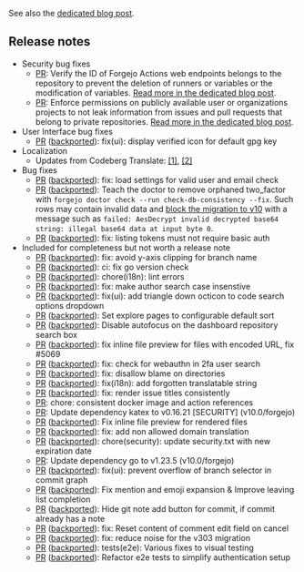 See also the [dedicated blog post](https://forgejo.org/2025-02-release-v10-0-1/).

<!--start release-notes-assistant-->

## Release notes
<!--URL:https://codeberg.org/forgejo/forgejo-->
- Security bug fixes
  - [PR](https://codeberg.org/forgejo/forgejo/pulls/6839): <!--number 6839 --><!--line 0 --><!--description Zml4KHNlYyk6IEZvcmdlam8gQWN0aW9ucyB3ZWIgcm91dGVz-->Verify the ID of Forgejo Actions web endpoints belongs to the repository to prevent the deletion of runners or variables or the modification of variables. [Read more in the dedicated blog post](https://forgejo.org/2025-02-release-v1001/).<!--description-->
  - [PR](https://codeberg.org/forgejo/forgejo/pulls/6838): <!--number 6838 --><!--line 0 --><!--description Zml4KHNlYyk6IHBlcm1pc3Npb24gY2hlY2sgZm9yIHByb2plY3QgaXNzdWU=-->Enforce permissions on publicly available user or organizations projects to not leak information from issues and pull requests that belong to private repositories. [Read more in the dedicated blog post](https://forgejo.org/2025-02-release-v1001/).<!--description-->
- User Interface bug fixes
  - [PR](https://codeberg.org/forgejo/forgejo/pulls/6803) ([backported](https://codeberg.org/forgejo/forgejo/pulls/6833)): <!--number 6833 --><!--line 0 --><!--description Zml4KHVpKTogZGlzcGxheSB2ZXJpZmllZCBpY29uIGZvciBkZWZhdWx0IGdwZyBrZXk=-->fix(ui): display verified icon for default gpg key<!--description-->
- Localization
  - Updates from Codeberg Translate: [[1]](https://codeberg.org/forgejo/forgejo/pulls/6764), [[2]](https://codeberg.org/forgejo/forgejo/pulls/6834)
- Bug fixes
  - [PR](https://codeberg.org/forgejo/forgejo/pulls/6674) ([backported](https://codeberg.org/forgejo/forgejo/pulls/6678)): <!--number 6678 --><!--line 0 --><!--description Zml4OiBsb2FkIHNldHRpbmdzIGZvciB2YWxpZCB1c2VyIGFuZCBlbWFpbCBjaGVjaw==-->fix: load settings for valid user and email check<!--description-->
  - [PR](https://codeberg.org/forgejo/forgejo/pulls/6639) ([backported](https://codeberg.org/forgejo/forgejo/pulls/6651)): <!--number 6651 --><!--line 0 --><!--description VGVhY2ggdGhlIGRvY3RvciB0byByZW1vdmUgb3JwaGFuZWQgdHdvX2ZhY3RvciB3aXRoIGBmb3JnZWpvIGRvY3RvciBjaGVjayAtLXJ1biBjaGVjay1kYi1jb25zaXN0ZW5jeSAtLWZpeGAuIFN1Y2ggcm93cyBtYXkgY29udGFpbiBpbnZhbGlkIGRhdGEgYW5kIFtibG9jayB0aGUgbWlncmF0aW9uIHRvIHYxMF0oaHR0cHM6Ly9jb2RlYmVyZy5vcmcvZm9yZ2Vqby9mb3JnZWpvL2lzc3Vlcy82NjM3KSB3aXRoIGEgbWVzc2FnZSBzdWNoIGFzIGBmYWlsZWQ6IEFlc0RlY3J5cHQgaW52YWxpZCBkZWNyeXB0ZWQgYmFzZTY0IHN0cmluZzogaWxsZWdhbCBiYXNlNjQgZGF0YSBhdCBpbnB1dCBieXRlIDBgLg==-->Teach the doctor to remove orphaned two_factor with `forgejo doctor check --run check-db-consistency --fix`. Such rows may contain invalid data and [block the migration to v10](https://codeberg.org/forgejo/forgejo/issues/6637) with a message such as `failed: AesDecrypt invalid decrypted base64 string: illegal base64 data at input byte 0`.<!--description-->
  - [PR](https://codeberg.org/forgejo/forgejo/pulls/6633) ([backported](https://codeberg.org/forgejo/forgejo/pulls/6643)): <!--number 6643 --><!--line 0 --><!--description Zml4OiBsaXN0aW5nIHRva2VucyBtdXN0IG5vdCByZXF1aXJlIGJhc2ljIGF1dGg=-->fix: listing tokens must not require basic auth<!--description-->
- Included for completeness but not worth a release note
  - [PR](https://codeberg.org/forgejo/forgejo/pulls/6817) ([backported](https://codeberg.org/forgejo/forgejo/pulls/6832)): <!--number 6832 --><!--line 0 --><!--description Zml4OiBhdm9pZCB5LWF4aXMgY2xpcHBpbmcgZm9yIGJyYW5jaCBuYW1l-->fix: avoid y-axis clipping for branch name<!--description-->
  - [PR](https://codeberg.org/forgejo/forgejo/pulls/6646) ([backported](https://codeberg.org/forgejo/forgejo/pulls/6810)): <!--number 6810 --><!--line 0 --><!--description Y2k6IGZpeCBnbyB2ZXJzaW9uIGNoZWNr-->ci: fix go version check<!--description-->
  - [PR](https://codeberg.org/forgejo/forgejo/pulls/6808) ([backported](https://codeberg.org/forgejo/forgejo/pulls/6809)): <!--number 6809 --><!--line 0 --><!--description Y2hvcmUoaTE4bik6IGxpbnQgZXJyb3Jz-->chore(i18n): lint errors<!--description-->
  - [PR](https://codeberg.org/forgejo/forgejo/pulls/6782) ([backported](https://codeberg.org/forgejo/forgejo/pulls/6783)): <!--number 6783 --><!--line 0 --><!--description Zml4OiBtYWtlIGF1dGhvciBzZWFyY2ggY2FzZSBpbnNlbnN0aXZl-->fix: make author search case insenstive<!--description-->
  - [PR](https://codeberg.org/forgejo/forgejo/pulls/6620) ([backported](https://codeberg.org/forgejo/forgejo/pulls/6770)): <!--number 6770 --><!--line 0 --><!--description Zml4KHVpKTogYWRkIHRyaWFuZ2xlIGRvd24gb2N0aWNvbiB0byBjb2RlIHNlYXJjaCBvcHRpb25zIGRyb3Bkb3du-->fix(ui): add triangle down octicon to code search options dropdown<!--description-->
  - [PR](https://codeberg.org/forgejo/forgejo/pulls/6708) ([backported](https://codeberg.org/forgejo/forgejo/pulls/6749)): <!--number 6749 --><!--line 0 --><!--description U2V0IGV4cGxvcmUgcGFnZXMgdG8gY29uZmlndXJhYmxlIGRlZmF1bHQgc29ydA==-->Set explore pages to configurable default sort<!--description-->
  - [PR](https://codeberg.org/forgejo/forgejo/pulls/6734) ([backported](https://codeberg.org/forgejo/forgejo/pulls/6748)): <!--number 6748 --><!--line 0 --><!--description RGlzYWJsZSBhdXRvZm9jdXMgb24gdGhlIGRhc2hib2FyZCByZXBvc2l0b3J5IHNlYXJjaCBib3g=-->Disable autofocus on the dashboard repository search box<!--description-->
  - [PR](https://codeberg.org/forgejo/forgejo/pulls/6525) ([backported](https://codeberg.org/forgejo/forgejo/pulls/6739)): <!--number 6739 --><!--line 0 --><!--description Zml4IGlubGluZSBmaWxlIHByZXZpZXcgZm9yIGZpbGVzIHdpdGggZW5jb2RlZCBVUkwsIGZpeCAjNTA2OQ==-->fix inline file preview for files with encoded URL, fix #5069<!--description-->
  - [PR](https://codeberg.org/forgejo/forgejo/pulls/6726) ([backported](https://codeberg.org/forgejo/forgejo/pulls/6730)): <!--number 6730 --><!--line 0 --><!--description Zml4OiBjaGVjayBmb3Igd2ViYXV0aG4gaW4gMmZhIHVzZXIgc2VhcmNo-->fix: check for webauthn in 2fa user search<!--description-->
  - [PR](https://codeberg.org/forgejo/forgejo/pulls/6716) ([backported](https://codeberg.org/forgejo/forgejo/pulls/6720)): <!--number 6720 --><!--line 0 --><!--description Zml4OiBkaXNhbGxvdyBibGFtZSBvbiBkaXJlY3Rvcmllcw==-->fix: disallow blame on directories<!--description-->
  - [PR](https://codeberg.org/forgejo/forgejo/pulls/6701) ([backported](https://codeberg.org/forgejo/forgejo/pulls/6718)): <!--number 6718 --><!--line 0 --><!--description Zml4KGkxOG4pOiBhZGQgZm9yZ290dGVuIHRyYW5zbGF0YWJsZSBzdHJpbmc=-->fix(i18n): add forgotten translatable string<!--description-->
  - [PR](https://codeberg.org/forgejo/forgejo/pulls/6715) ([backported](https://codeberg.org/forgejo/forgejo/pulls/6717)): <!--number 6717 --><!--line 0 --><!--description Zml4OiByZW5kZXIgaXNzdWUgdGl0bGVzIGNvbnNpc3RlbnRseQ==-->fix: render issue titles consistently<!--description-->
  - [PR](https://codeberg.org/forgejo/forgejo/pulls/6704): <!--number 6704 --><!--line 0 --><!--description Y2hvcmU6IGNvbnNpc3RlbnQgZG9ja2VyIGltYWdlIGFuZCBhY3Rpb24gcmVmZXJlbmNlcw==-->chore: consistent docker image and action references<!--description-->
  - [PR](https://codeberg.org/forgejo/forgejo/pulls/6694): <!--number 6694 --><!--line 0 --><!--description VXBkYXRlIGRlcGVuZGVuY3kga2F0ZXggdG8gdjAuMTYuMjEgW1NFQ1VSSVRZXSAodjEwLjAvZm9yZ2Vqbyk=-->Update dependency katex to v0.16.21 [SECURITY] (v10.0/forgejo)<!--description-->
  - [PR](https://codeberg.org/forgejo/forgejo/pulls/6572) ([backported](https://codeberg.org/forgejo/forgejo/pulls/6685)): <!--number 6685 --><!--line 0 --><!--description Rml4IGlubGluZSBmaWxlIHByZXZpZXcgZm9yIHJlbmRlcmVkIGZpbGVz-->Fix inline file preview for rendered files<!--description-->
  - [PR](https://codeberg.org/forgejo/forgejo/pulls/6677) ([backported](https://codeberg.org/forgejo/forgejo/pulls/6684)): <!--number 6684 --><!--line 0 --><!--description Zml4OiBhZGQgbm9uIGFsbG93ZWQgZG9tYWluIHRyYW5zbGF0aW9u-->fix: add non allowed domain translation<!--description-->
  - [PR](https://codeberg.org/forgejo/forgejo/pulls/6655) ([backported](https://codeberg.org/forgejo/forgejo/pulls/6668)): <!--number 6668 --><!--line 0 --><!--description Y2hvcmUoc2VjdXJpdHkpOiB1cGRhdGUgc2VjdXJpdHkudHh0IHdpdGggbmV3IGV4cGlyYXRpb24gZGF0ZQ==-->chore(security): update security.txt with new expiration date<!--description-->
  - [PR](https://codeberg.org/forgejo/forgejo/pulls/6644): <!--number 6644 --><!--line 0 --><!--description VXBkYXRlIGRlcGVuZGVuY3kgZ28gdG8gdjEuMjMuNSAodjEwLjAvZm9yZ2Vqbyk=-->Update dependency go to v1.23.5 (v10.0/forgejo)<!--description-->
  - [PR](https://codeberg.org/forgejo/forgejo/pulls/6617) ([backported](https://codeberg.org/forgejo/forgejo/pulls/6636)): <!--number 6636 --><!--line 0 --><!--description Zml4KHVpKTogcHJldmVudCBvdmVyZmxvdyBvZiBicmFuY2ggc2VsZWN0b3IgaW4gY29tbWl0IGdyYXBo-->fix(ui): prevent overflow of branch selector in commit graph<!--description-->
  - [PR](https://codeberg.org/forgejo/forgejo/pulls/6597) ([backported](https://codeberg.org/forgejo/forgejo/pulls/6632)): <!--number 6632 --><!--line 0 --><!--description Rml4IG1lbnRpb24gYW5kIGVtb2ppIGV4cGFuc2lvbiAmIEltcHJvdmUgbGVhdmluZyBsaXN0IGNvbXBsZXRpb24=-->Fix mention and emoji expansion & Improve leaving list completion<!--description-->
  - [PR](https://codeberg.org/forgejo/forgejo/pulls/6613) ([backported](https://codeberg.org/forgejo/forgejo/pulls/6614)): <!--number 6614 --><!--line 0 --><!--description SGlkZSBnaXQgbm90ZSBhZGQgYnV0dG9uIGZvciBjb21taXQsIGlmIGNvbW1pdCBhbHJlYWR5IGhhcyBhIG5vdGU=-->Hide git note add button for commit, if commit already has a note<!--description-->
  - [PR](https://codeberg.org/forgejo/forgejo/pulls/6595) ([backported](https://codeberg.org/forgejo/forgejo/pulls/6601)): <!--number 6601 --><!--line 0 --><!--description Zml4OiBSZXNldCBjb250ZW50IG9mIGNvbW1lbnQgZWRpdCBmaWVsZCBvbiBjYW5jZWw=-->fix: Reset content of comment edit field on cancel<!--description-->
  - [PR](https://codeberg.org/forgejo/forgejo/pulls/6591) ([backported](https://codeberg.org/forgejo/forgejo/pulls/6594)): <!--number 6594 --><!--line 0 --><!--description Zml4OiByZWR1Y2Ugbm9pc2UgZm9yIHRoZSB2MzAzIG1pZ3JhdGlvbg==-->fix: reduce noise for the v303 migration<!--description-->
  - [PR](https://codeberg.org/forgejo/forgejo/pulls/6569) ([backported](https://codeberg.org/forgejo/forgejo/pulls/6587)): <!--number 6587 --><!--line 0 --><!--description dGVzdHMoZTJlKTogVmFyaW91cyBmaXhlcyB0byB2aXN1YWwgdGVzdGluZw==-->tests(e2e): Various fixes to visual testing<!--description-->
  - [PR](https://codeberg.org/forgejo/forgejo/pulls/6400) ([backported](https://codeberg.org/forgejo/forgejo/pulls/6585)): <!--number 6585 --><!--line 0 --><!--description UmVmYWN0b3IgZTJlIHRlc3RzIHRvIHNpbXBsaWZ5IGF1dGhlbnRpY2F0aW9uIHNldHVw-->Refactor e2e tests to simplify authentication setup<!--description-->
<!--end release-notes-assistant-->
